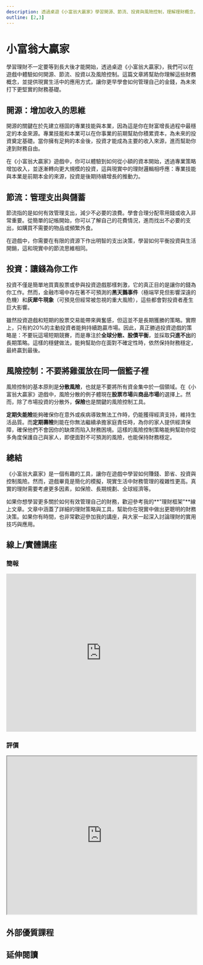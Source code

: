 ```yaml
---
description: 透過桌遊《小富翁大贏家》學習開源、節流、投資與風險控制，理解理財概念，為未來打下穩定的財務基礎。了解如何在現實中應用這些理財技巧，並參考更多理財框架。
outline: [2,3]
---
```

# 小富翁大贏家

學習理財不一定要等到長大後才能開始，透過桌遊《小富翁大贏家》，我們可以在遊戲中體驗如何開源、節流、投資以及風險控制。這篇文章將幫助你理解這些財務概念，並提供現實生活中的應用方式，讓你更早學會如何管理自己的金錢，為未來打下更堅實的財務基礎。

## 開源：增加收入的思維

開源的關鍵在於先建立穩固的專業技能與本業，因為這是你在財富增長過程中最穩定的本金來源。專業技能和本業可以在你事業的前期幫助你積累資本，為未來的投資奠定基礎。當你擁有足夠的本金後，投資才能成為主要的收入來源，進而幫助你達到財務自由。

在《小富翁大贏家》遊戲中，你可以體驗到如何從小額的資本開始，透過專業策略增加收入，並逐漸轉向更大規模的投資，這與現實中的理財邏輯相呼應：專業技能與本業是前期本金的來源，投資是後期持續增長的推動力。

## 節流：管理支出與儲蓄

節流指的是如何有效管理支出，減少不必要的浪費。學會合理分配零用錢或收入非常重要。從簡單的記帳開始，你可以了解自己的花費情況，進而找出不必要的支出，如購買不需要的物品或頻繁外食。

在遊戲中，你需要在有限的資源下作出明智的支出決策，學習如何平衡投資與生活開銷，這和現實中的節流思維相同。

## 投資：讓錢為你工作

投資不僅是簡單地買賣股票或參與投資遊戲那樣刺激，它的真正目的是讓你的錢為你工作。然而，金融市場中存在著不可預測的**黑天鵝事件**（極端罕見但影響深遠的危機）和**灰犀牛現象**（可預見但經常被忽視的重大風險），這些都會對投資者產生巨大影響。

雖然投資遊戲和短期的股票交易能帶來興奮感，但這並不是長期獲勝的策略。實際上，只有約20%的主動投資者能夠持續跑贏市場。因此，真正勝過投資遊戲的策略是：不要玩這場短期競賽，而是專注於**全球分散、股債平衡**，並採取**只進不出**的長期策略。這樣的穩健做法，能夠幫助你在面對不確定性時，依然保持財務穩定，最終贏到最後。

## 風險控制：不要將雞蛋放在同一個籃子裡

風險控制的基本原則是**分散風險**，也就是不要將所有資金集中於一個領域。在《小富翁大贏家》遊戲中，風險分散的例子體現在**股票市場**與**商品市場**的選擇上。然而，除了市場投資的分散外，**保險**也是關鍵的風險控制工具。

**定期失能險**能夠確保你在意外或疾病導致無法工作時，仍能獲得經濟支持，維持生活品質。而**定期壽險**則能在你無法繼續承擔家庭責任時，為你的家人提供經濟保障，確保他們不會因你的缺席而陷入財務困境。這樣的風險控制策略能夠幫助你從多角度保護自己與家人，即便面對不可預測的風險，也能保持財務穩定。

## 總結

《小富翁大贏家》是一個有趣的工具，讓你在遊戲中學習如何賺錢、節省、投資與控制風險。然而，遊戲畢竟是簡化的模擬，現實生活中財務管理的複雜性更高。真實的理財需要考慮更多因素，如保險、長期規劃、全球經濟等。

如果你想學習更多關於如何有效管理自己的財務，歡迎參考我的**"理財框架"**線上文章。文章中涵蓋了詳細的理財策略與工具，幫助你在現實中做出更聰明的財務決策。如果你有時間，也非常歡迎參加我的講座，與大家一起深入討論理財的實用技巧與應用。

## 線上/實體講座

### 簡報

<LazySlide shareLink="https://docs.google.com/presentation/d/1UdqRTBaKllLdOY044zECb6rhMWcP1kCY487gptur4KI/edit?usp=sharing">
<iframe src="https://docs.google.com/presentation/d/e/2PACX-1vQsv2lt48eMfz9ZQShAajN_o3niWaxhy6_kU8hYZaYVwYjESnD_JoJGlnN6rib3hLGiZfhCiCl8KREu/embed?start=false&loop=false&delayms=3000" frameborder="0" width="100%" height="420" allowfullscreen="true" mozallowfullscreen="true" webkitallowfullscreen="true"></iframe>
</LazySlide>

### 評價

<iframe src="https://docs.google.com/spreadsheets/d/e/2PACX-1vSa9Dj8itjl0NER6NA3CzOuebOeTaxoage12Iu4dP3GN8ilMCY9ck8PKcPo5TCPv02XTLLbgSnDqtmK/pubhtml?widget=true&amp;headers=false" width="100%" height="420"></iframe>

## 外部優質課程

<Courses :modelValue="courseItems"></Courses>

## 延伸閱讀

<Books :modelValue="bookItems"></Books>

<script setup>
import LazySlide from '../components/lazySlide.vue'
import Courses from '../components/courses.vue'
import Books from '../components/books.vue'

const courseItems = [
    {
        image: '/finance/financemj.webp',
        description: `《小富翁大贏家》是財報講師與專業桌遊團隊共同設計的理財桌遊，MJ老師結合多年的財務教學與親子教養的經驗，讓大家能在桌遊中模擬人生決策，體驗高峰低谷、景氣循換，甚至是突發意外。希望大家從多樣化的真實事件培養時事敏感度，提早培養財務眼光，更從決策當中學會獨立思考的能力。`,
        name: '小富翁大贏家｜培養財務眼光的第一套理財桌遊',
        url: 'https://sat.cool/course/41',
    },
]
const bookItems = [
    {
        id: '11101027972',
        name: '【套書】《人生沒有一百分，只有不斷+1+1+1》《為自己的英雄之旅+1+1+1》（不分售）',
        desc: `<p>《人生沒有一百分，只有不斷+1+1+1》是林明樟從狠狠摔過，到生活和經濟皆豐盛的旅程。</p>
<p>《為自己的英雄之旅+1+1+1》跟著林明樟以獨創的「感知、取捨、行動、力量、模樣」來規劃人生，實踐屬於自己的英雄之旅！</p>`,
    },
]
</script>
